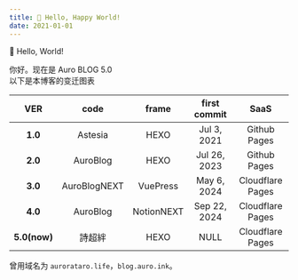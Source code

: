```yaml
---
title: 👏 Hello, Happy World!
date: 2021-01-01
---
```


👏 Hello, World!

你好。现在是 Auro BLOG 5.0  
以下是本博客的变迁图表

| VER | code|frame|first commit|SaaS|
|:-:|:-:|:-:|:-:|:-:|
|**1.0**|Astesia|HEXO|Jul 3, 2021|Github Pages|
|**2.0**|AuroBlog|HEXO|Jul 26, 2023|Github Pages|
|**3.0**|AuroBlogNEXT|VuePress|May 6, 2024|Cloudflare Pages|
|**4.0**|AuroBlog|NotionNEXT|Sep 22, 2024|Cloudflare Pages|
|**5.0(now)**|詩超絆|HEXO|NULL|Cloudflare Pages|

曾用域名为 `aurorataro.life`，`blog.auro.ink`。
